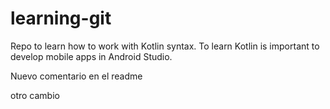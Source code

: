 # learning-git
Repo to learn how to work with Kotlin syntax.
To learn Kotlin is important to develop mobile apps in Android Studio.

Nuevo comentario en el readme

otro cambio